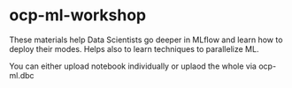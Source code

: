 # ocp-ml-workshop

These materials help Data Scientists go deeper in MLflow and learn how to deploy their modes.  Helps also to learn techniques to parallelize ML.

You can either upload notebook individually or uplaod the whole via ocp-ml.dbc
